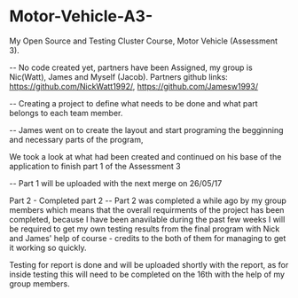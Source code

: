 # Motor-Vehicle-A3-
My Open Source and Testing Cluster Course, Motor Vehicle (Assessment 3).

-- No code created yet, partners have been Assigned, my group is Nic(Watt), James and Myself (Jacob).
  Partners github links: https://github.com/NickWatt1992/, https://github.com/Jamesw1993/

-- Creating a project to define what needs to be done and what part belongs to each team member.

-- James went on to create the layout and start programing the begginning and necessary parts of the program,

We took a look at what had been created and continued on his base of the application to finish part 1 of the Assessment 3

-- Part 1 will be uploaded with the next merge on 26/05/17


Part 2 - Completed part 2
-- Part 2 was completed a while ago by my group members which means that the overall requirments of the project has been completed, because I have been anavilable during the past few weeks I will be required to get my own testing results from the final program with Nick and James' help of course - credits to the both of them for managing to get it working so quickly.

Testing for report is done and will be uploaded shortly with the report, as for inside testing this will need to be completed on the 16th with the help of my group members.
